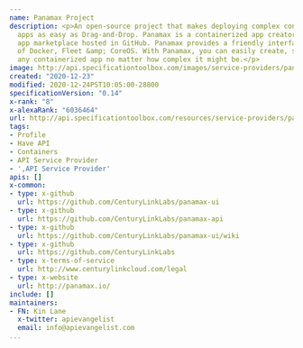 ```yaml
---
name: Panamax Project
description: <p>An open-source project that makes deploying complex containerized
  apps as easy as Drag-and-Drop. Panamax is a containerized app creator with an open-source
  app marketplace hosted in GitHub. Panamax provides a friendly interface for users
  of Docker, Fleet &amp; CoreOS. With Panamax, you can easily create, share and deploy
  any containerized app no matter how complex it might be.</p>
image: http://api.specificationtoolbox.com/images/service-providers/panamax-project.jpg
created: "2020-12-23"
modified: 2020-12-24PST10:05:00-28800
specificationVersion: "0.14"
x-rank: "8"
x-alexaRank: "6036464"
url: http://api.specificationtoolbox.com/resources/service-providers/panamax-project/
tags:
- Profile
- Have API
- Containers
- API Service Provider
- ',API Service Provider'
apis: []
x-common:
- type: x-github
  url: https://github.com/CenturyLinkLabs/panamax-ui
- type: x-github
  url: https://github.com/CenturyLinkLabs/panamax-api
- type: x-github
  url: https://github.com/CenturyLinkLabs/panamax-ui/wiki
- type: x-github
  url: https://github.com/CenturyLinkLabs
- type: x-terms-of-service
  url: http://www.centurylinkcloud.com/legal
- type: x-website
  url: http://panamax.io/
include: []
maintainers:
- FN: Kin Lane
  x-twitter: apievangelist
  email: info@apievangelist.com
...
```

